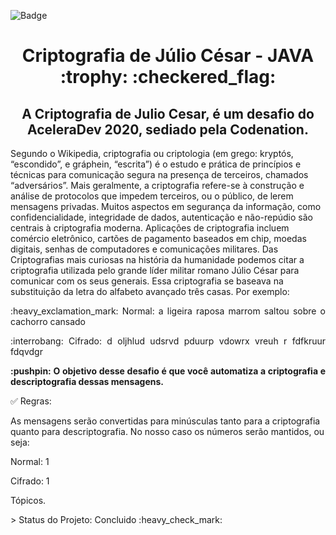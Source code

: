 ![Badge](https://img.shields.io/static/v1?label=JAVA&message=linguage&color=red&style=for-the-badge&logo=JAVA)


<h1 align="center"> Criptografia de Júlio César - JAVA :trophy: :checkered_flag: </h1>

<h2 align="center"> A Criptografia de Julio Cesar, é um desafio do AceleraDev 2020, sediado pela  Codenation. </h2> 

<p align="justify"> 

Segundo o Wikipedia, criptografia ou criptologia (em grego: kryptós, “escondido”, e gráphein, “escrita”) é o estudo e prática de princípios e técnicas para comunicação segura na presença de terceiros, chamados “adversários”. Mais geralmente, a criptografia refere-se à construção e análise de protocolos que impedem terceiros, ou o público, de lerem mensagens privadas. Muitos aspectos em segurança da informação, como confidencialidade, integridade de dados, autenticação e não-repúdio são centrais à criptografia moderna. Aplicações de criptografia incluem comércio eletrônico, cartões de pagamento baseados em chip, moedas digitais, senhas de computadores e comunicações militares. Das Criptografias mais curiosas na história da humanidade podemos citar a criptografia utilizada pelo grande líder militar romano Júlio César para comunicar com os seus generais. Essa criptografia se baseava na substituição da letra do alfabeto avançado três casas. Por exemplo:</p>

<p align="justify"> :heavy_exclamation_mark: Normal: a ligeira raposa marrom saltou sobre o cachorro cansado</p>
<p align="justify"> :interrobang: Cifrado: d oljhlud udsrvd pduurp vdowrx vreuh r fdfkruur fdqvdgr</p>
<p align="justify"> <b> :pushpin: O objetivo desse desafio é que você automatiza a criptografia e descriptografia dessas mensagens.</b></p>

:white_check_mark: Regras:

As mensagens serão convertidas para minúsculas tanto para a criptografia quanto para descriptografia.
No nosso caso os números serão mantidos, ou seja:</p>
<p>Normal: 1</p>
<p>Cifrado: 1</p>
<p>Tópicos.</p>



<p>
> Status do Projeto: Concluido :heavy_check_mark:
</p>

